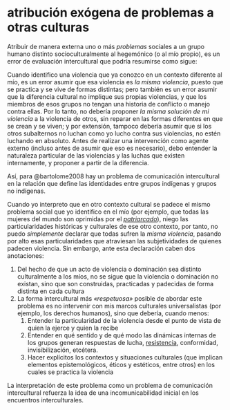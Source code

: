 # atribución exógena de problemas a otras culturas

Atribuir de manera externa uno o más *problemas* sociales a un grupo humano distinto socioculturalmente al hegemónico (o al mío propio), es un error de evaluación intercultural que podría resumirse como sigue:

Cuando identifico una violencia que ya conozco en un contexto diferente al mío, es un error asumir que esa violencia es *la misma violencia*, puesto que se practica y se vive de formas distintas; pero también es un error asumir que la diferencia cultural no implique sus propias violencias, y que los miembros de esos grupos no tengan una historia de conflicto o manejo contra ellas. Por lo tanto, no debería proponer *la misma solución de mi violencia* a la violencia de otros, sin reparar en las formas diferentes en que se crean y se viven; y por extensión, tampoco debería asumir que si los otros subalternos no luchan como yo lucho contra sus violencias, no estén luchando en absoluto. Antes de realizar una intervención como agente externo (incluso antes de asumir que eso es necesario), debo entender la naturaleza particular de las violencias y las luchas que existen internamente, y proponer a partir de la diferencia.

Así, para @bartolome2008 hay un problema de comunicación intercultural en la relación que define las identidades entre grupos indígenas y grupos no indígenas.

Cuando yo interpreto que en otro contexto cultural se padece el mismo problema social que yo identifico en el mío (por ejemplo, que todas las mujeres del mundo son oprimidas por el *[patriarcado](patriarcado.md)*), niego las particularidades históricas y culturales de ese otro contexto, por tanto, no puedo *simplemente* declarar que todas sufren la *misma violencia*, pasando por alto esas particularidades que atraviesan las subjetividades de quienes padecen violencia. Sin embargo, ante esta declaración caben dos anotaciones:

1. Del hecho de que un acto de violencia o dominación sea distinto culturalmente a los míos, no se sigue que la violencia o dominación no existan, sino que son construidas, practicadas y padecidas de forma distinta en cada cultura
1. La forma intercultural más *«respetuosa»*  posible de abordar este problema es no intervenir con mis marcos culturales universalistas (por ejemplo, los derechos humanos), sino que debería, cuando menos:
   1. Entender la particularidad de la violencia desde el punto de vista de quien la ejerce y quien la recibe
   1. Entender en qué sentido y de qué modo las dinámicas internas de los grupos generan respuestas de lucha, [resistencia](resistencia.md), conformidad, invisibilización, etcétera.
   1. Hacer explícitos los contextos y situaciones culturales (que implican elementos epistemológicos, éticos y estéticos, entre otros) en los cuales se practica la violencia

La interpretación de este problema como un problema de comunicación intercultural refuerza la idea de una incomunicabilidad inicial en los encuentros interculturales.
